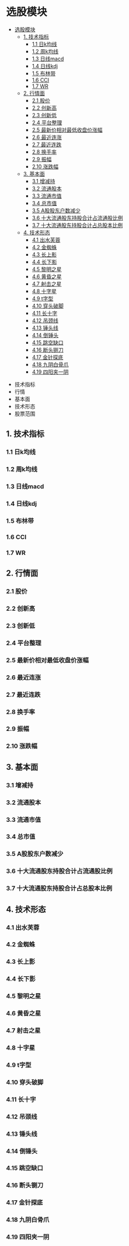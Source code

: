 # 选股模块
<!-- TOC -->

- [选股模块](#选股模块)
    - [1. 技术指标](#1-技术指标)
        - [1.1 日k均线](#11-日k均线)
        - [1.2 周k均线](#12-周k均线)
        - [1.3 日线macd](#13-日线macd)
        - [1.4 日线kdj](#14-日线kdj)
        - [1.5 布林带](#15-布林带)
        - [1.6 CCI](#16-cci)
        - [1.7 WR](#17-wr)
    - [2. 行情面](#2-行情面)
        - [2.1 股价](#21-股价)
        - [2.2 创新高](#22-创新高)
        - [2.3 创新低](#23-创新低)
        - [2.4 平台整理](#24-平台整理)
        - [2.5 最新价相对最低收盘价涨幅](#25-最新价相对最低收盘价涨幅)
        - [2.6 最近连涨](#26-最近连涨)
        - [2.7 最近连跌](#27-最近连跌)
        - [2.8 换手率](#28-换手率)
        - [2.9 振幅](#29-振幅)
        - [2.10 涨跌幅](#210-涨跌幅)
    - [3. 基本面](#3-基本面)
        - [3.1 增减持](#31-增减持)
        - [3.2 流通股本](#32-流通股本)
        - [3.3 流通市值](#33-流通市值)
        - [3.4 总市值](#34-总市值)
        - [3.5 A股股东户数减少](#35-a股股东户数减少)
        - [3.6 十大流通股东持股合计占流通股比例](#36-十大流通股东持股合计占流通股比例)
        - [3.7 十大流通股东持股合计占总股本比例](#37-十大流通股东持股合计占总股本比例)
    - [4. 技术形态](#4-技术形态)
        - [4.1 出水芙蓉](#41-出水芙蓉)
        - [4.2 金蜘蛛](#42-金蜘蛛)
        - [4.3 长上影](#43-长上影)
        - [4.4 长下影](#44-长下影)
        - [4.5 黎明之星](#45-黎明之星)
        - [4.6 黄昏之星](#46-黄昏之星)
        - [4.7 射击之星](#47-射击之星)
        - [4.8 十字星](#48-十字星)
        - [4.9 t字型](#49-t字型)
        - [4.10 穿头破脚](#410-穿头破脚)
        - [4.11 长十字](#411-长十字)
        - [4.12 吊颈线](#412-吊颈线)
        - [4.13 锤头线](#413-锤头线)
        - [4.14 倒锤头](#414-倒锤头)
        - [4.15 跳空缺口](#415-跳空缺口)
        - [4.16 断头铡刀](#416-断头铡刀)
        - [4.17 金针探底](#417-金针探底)
        - [4.18 九阴白骨爪](#418-九阴白骨爪)
        - [4.19 四阳夹一阴](#419-四阳夹一阴)

<!-- /TOC -->

- 技术指标
- 行情
- 基本面
- 技术形态
- 股票范围


## 1. 技术指标

### 1.1 日k均线

### 1.2 周k均线

### 1.3 日线macd

### 1.4 日线kdj

### 1.5 布林带

### 1.6 CCI

### 1.7 WR


## 2. 行情面

### 2.1 股价

### 2.2 创新高

### 2.3 创新低

### 2.4 平台整理

### 2.5 最新价相对最低收盘价涨幅

### 2.6 最近连涨

### 2.7 最近连跌

### 2.8 换手率

### 2.9 振幅

### 2.10 涨跌幅


## 3. 基本面

### 3.1 增减持

### 3.2 流通股本

### 3.3 流通市值

### 3.4 总市值

### 3.5 A股股东户数减少

### 3.6 十大流通股东持股合计占流通股比例

### 3.7 十大流通股东持股合计占总股本比例



## 4. 技术形态

### 4.1 出水芙蓉

### 4.2 金蜘蛛

### 4.3 长上影

### 4.4 长下影

### 4.5 黎明之星

### 4.6 黄昏之星

### 4.7 射击之星

### 4.8 十字星

### 4.9 t字型

### 4.10 穿头破脚

### 4.11 长十字

### 4.12 吊颈线

### 4.13 锤头线

### 4.14 倒锤头

### 4.15 跳空缺口

### 4.16 断头铡刀

### 4.17 金针探底

### 4.18 九阴白骨爪

### 4.19 四阳夹一阴

